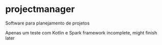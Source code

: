 # projectmanager
Software para planejamento de projetos

Apenas um teste com Kotlin e Spark framework incomplete, might finish later
